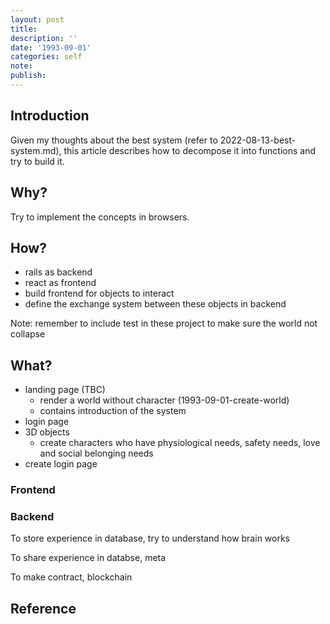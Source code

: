 ```yaml
---
layout: post
title:
description: ''
date: '1993-09-01'
categories: self
note:
publish:
---
```


## Introduction

Given my thoughts about the best system (refer to 2022-08-13-best-system.md), this article describes how to decompose it into functions and try to build it.

## Why?

Try to implement the concepts in browsers.

## How?

* rails as backend
* react as frontend
* build frontend for objects to interact
* define the exchange system between these objects in backend

Note: remember to include test in these project to make sure the world not collapse

## What?

* landing page (TBC)
  * render a world without character (1993-09-01-create-world)
  * contains introduction of the system
* login page
* 3D objects
  * create characters who have physiological needs, safety needs, love and social belonging needs
* create login page

### Frontend

### Backend

To store experience in database, try to understand how brain works

To share experience in databse, meta

To make contract, blockchain

## Reference

